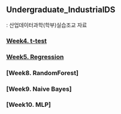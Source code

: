 ## Undergraduate_IndustrialDS
: 산업데이터과학(학부)실습조교 자료
### [Week4. t-test](./산업데이터과학_4주차과제_풀이.ipynb)
### [Week5.  Regression](./산업데이터과학_5주차과제_풀이.ipynb)
### [Week8. RandomForest]
### [Week9. Naive Bayes]
### [Week10. MLP]
